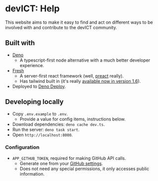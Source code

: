 # devICT: Help

This website aims to make it easy to find and act on different ways to be
involved with and contribute to the devICT community.

## Built with

- [Deno](https://deno.land/manual/getting_started/installation)
  - A typescript-first node alternative with a much better developer experience.
- [Fresh](https://fresh.deno.dev)
  - A server-first react framework (well, [preact](https://preactjs.com/)
    really).
  - Has tailwind built in (it's really
    [available now in version 1.6](https://fresh.deno.dev/docs/examples/migrating-to-tailwind)).
- Deployed to [Deno Deploy](https://deno.com/deploy).

## Developing locally

- Copy `.env.example` to `.env`.
  - Provide a value for config items, instructions below.
- Download dependencies: `deno cache dev.ts`.
- Run the server: `deno task start`.
- Open `http://localhost:8000`.

### Configuration

- `APP_GITHUB_TOKEN`, required for making GitHub API calls.
  - Generate one from your
    [GitHub settings](https://github.com/settings/tokens?type=beta).
  - Does not need any special permissions, it only accesses public information.

